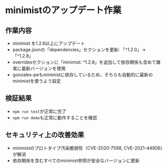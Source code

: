 # minimistのアップデート作業

## 作業内容

- minimist を1.2.6以上にアップデート
- package.jsonの「dependencies」セクションを更新: 「^1.2.0」→「^1.2.8」
- overridesセクションに「minimist: ^1.2.8」を追加して依存関係も含めて確実に最新バージョンを使用
- gonzales-peもminimistに依存しているため、そちらも自動的に最新のminimistを使うよう設定

## 検証結果

- `npm run test`が正常に完了
- `npm run demo`も正常に動作することを確認

## セキュリティ上の改善効果

- minimistのプロトタイプ汚染脆弱性（CVE-2020-7598, CVE-2021-44906）が解消
- 依存関係を含むすべてのminimist参照が安全なバージョンに更新
